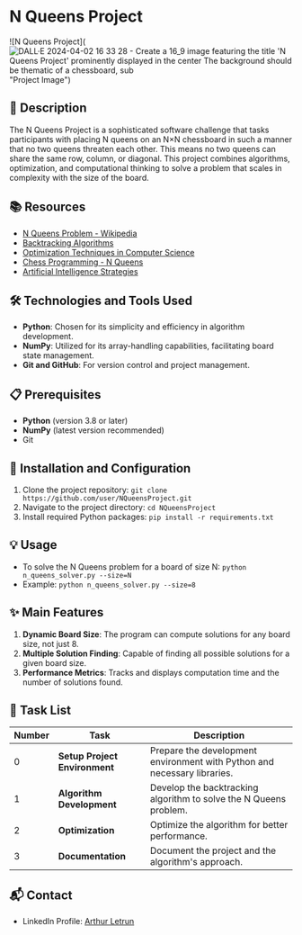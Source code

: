 # N Queens Project

![N Queens Project]( ![DALL·E 2024-04-02 16 33 28 - Create a 16_9 image featuring the title 'N Queens Project' prominently displayed in the center  The background should be thematic of a chessboard, sub](https://github.com/Nimrod02/holbertonschool-interview/assets/86027619/37d69bc7-1fa6-4182-96eb-7443b0a0c31c)
"Project Image")

## 📝 Description
The N Queens Project is a sophisticated software challenge that tasks participants with placing N queens on an N×N chessboard in such a manner that no two queens threaten each other. This means no two queens can share the same row, column, or diagonal. This project combines algorithms, optimization, and computational thinking to solve a problem that scales in complexity with the size of the board.

## 📚 Resources
- [N Queens Problem - Wikipedia](https://en.wikipedia.org/wiki/Eight_queens_puzzle)
- [Backtracking Algorithms](https://www.geeksforgeeks.org/backtracking-algorithms/)
- [Optimization Techniques in Computer Science](https://www.sciencedirect.com/topics/computer-science/optimization-technique)
- [Chess Programming - N Queens](https://www.chessprogramming.org/N_Queens)
- [Artificial Intelligence Strategies](https://www.coursera.org/learn/artificial-intelligence)

## 🛠️ Technologies and Tools Used
- **Python**: Chosen for its simplicity and efficiency in algorithm development.
- **NumPy**: Utilized for its array-handling capabilities, facilitating board state management.
- **Git and GitHub**: For version control and project management.

## 📋 Prerequisites
- **Python** (version 3.8 or later)
- **NumPy** (latest version recommended)
- Git

## 🚀 Installation and Configuration
1. Clone the project repository: `git clone https://github.com/user/NQueensProject.git`
2. Navigate to the project directory: `cd NQueensProject`
3. Install required Python packages: `pip install -r requirements.txt`

## 💡 Usage
- To solve the N Queens problem for a board of size N: `python n_queens_solver.py --size=N`
- Example: `python n_queens_solver.py --size=8`

## ✨ Main Features
1. **Dynamic Board Size**: The program can compute solutions for any board size, not just 8.
2. **Multiple Solution Finding**: Capable of finding all possible solutions for a given board size.
3. **Performance Metrics**: Tracks and displays computation time and the number of solutions found.

## 📝 Task List
| Number | Task                   | Description                                                                     |
| ------ | ---------------------- | ------------------------------------------------------------------------------- |
| 0      | **Setup Project Environment** | Prepare the development environment with Python and necessary libraries. |
| 1      | **Algorithm Development** | Develop the backtracking algorithm to solve the N Queens problem. |
| 2      | **Optimization** | Optimize the algorithm for better performance. |
| 3      | **Documentation** | Document the project and the algorithm's approach. |

## 📬 Contact
- LinkedIn Profile: [Arthur Letrun](https://www.linkedin.com/in/arthur-letrun/)
